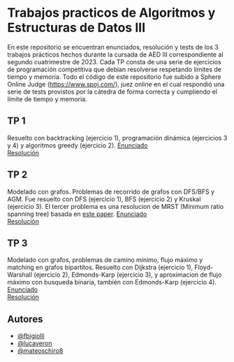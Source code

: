 # Trabajos practicos de Algoritmos y Estructuras de Datos III
En este repositorio se encuentran enunciados, resolución y tests de los 3 trabajos prácticos hechos durante la cursada de AED III correspondiente al segundo cuatrimestre de 2023.
Cada TP consta de una serie de ejercicios de programación competitiva que debían resolverse respetando límites de tiempo y memoria.
Todo el código de este repositorio fue subido a Sphere Online Judge (https://www.spoj.com/), juez online en el cual respondió una serie de tests provistos por la cátedra de forma correcta y cumpliendo el límite de tiempo y memoria.

## TP 1
Resuelto con backtracking (ejercicio 1), programación dinámica (ejercicios 3 y 4) y algoritmos greedy (ejercicio 2). 
[Enunciado](tp1/enunciado.pdf)    
[Resolución](/tp1/)

## TP 2
Modelado con grafos. Problemas de recorrido de grafos con DFS/BFS y AGM. Fue resuelto con DFS (ejercicio 1), BFS (ejercicio 2) y Kruskal (ejercicio 3). El tercer problema es una resolucion de MRST (Minimum ratio spanning tree) basada en [este paper](https://theory.stanford.edu/~megiddo/pdf/rational.pdf).
[Enunciado](tp2/enunciado.pdf)    
[Resolución](/tp2/)

## TP 3
Modelado con grafos, problemas de camino mínimo, flujo máximo y matching en grafos bipartitos. Resuelto con Dijkstra (ejercicio 1), Floyd-Warshall (ejercicio 2), Edmonds-Karp (ejercicio 3), y aproximacion de flujo máximo con busqueda binaria, también con Edmonds-Karp (ejercicio 4).
[Enunciado](tp3/enunciado.pdf)    
[Resolución](/tp3/)

## Autores
- [@fbigiolli](https://github.com/fbigiolli/sistemaVentas)
- [@lucaveron](https://github.com/lucaveron)
- [@mateoschiro8](https://github.com/mateoschiro8)